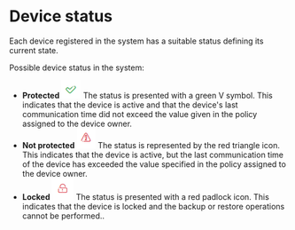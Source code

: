 # Device status

Each device registered in the system has a suitable status defining its current state.

Possible device status in the system:

* **Protected** ![](../../../.gitbook/assets/protected.png)  The status is presented with a green V symbol. This indicates that the device is active and that the device's last communication time did not exceed the value given in the policy assigned to the device owner.
* **Not protected** ![](../../../.gitbook/assets/unprotected.png)  The status is represented by the red triangle icon. This indicates that the device is active, but the last communication time of the device has exceeded the value specified in the policy assigned to the device owner.
* **Locked** ![](../../../.gitbook/assets/locked.png)  The status is presented with a red padlock icon. This indicates that the device is locked and the backup or restore operations cannot be performed..

